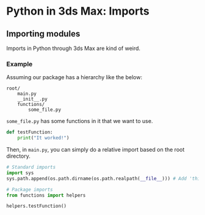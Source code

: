 # Python in 3ds Max: Imports

## Importing modules
Imports in Python through 3ds Max are kind of weird.

### Example
Assuming our package has a hierarchy like the below:
```
root/
    main.py
    __init__.py
    functions/
        some_file.py
```

`some_file.py` has some functions in it that we want to use.
```Python
def testFunction:
    print("It worked!")
```

Then, in `main.py`, you can simply do a relative import based on the root directory.

```Python
# Standard imports
import sys
sys.path.append(os.path.dirname(os.path.realpath(__file__))) # Add 'this' directory to path

# Package imports
from functions import helpers

helpers.testFunction()
```
